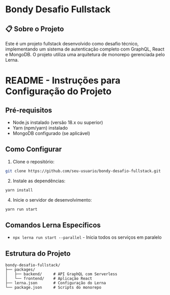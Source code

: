 # Bondy Desafio Fullstack

## 📋 Sobre o Projeto

Este é um projeto fullstack desenvolvido como desafio técnico, implementando um sistema de autenticação completo com GraphQL, React e MongoDB. O projeto utiliza uma arquitetura de monorepo gerenciada pelo Lerna.

# README - Instruções para Configuração do Projeto

## Pré-requisitos
- Node.js instalado (versão 18.x ou superior)
- Yarn (npm/yarn) instalado
- MongoDB configurado (se aplicável)

## Como Configurar

1. Clone o repositório:
```bash
git clone https://github.com/seu-usuario/bondy-desafio-fullstack.git
```

2. Instale as dependências:
```bash
yarn install
```

4. Inicie o servidor de desenvolvimento:
```bash
yarn run start
```

## Comandos Lerna Específicos
- `npx lerna run start --parallel` - Inicia todos os serviços em paralelo
## Estrutura do Projeto
```
bondy-desafio-fullstack/
├── packages/
│   ├── backend/     # API GraphQL com Serverless
│   └── frontend/    # Aplicação React
├── lerna.json       # Configuração do Lerna
└── package.json     # Scripts do monorepo
```
